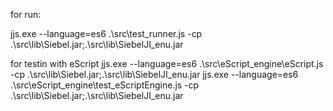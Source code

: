 for run:

jjs.exe --language=es6 .\src\test_runner.js -cp .\src\lib\Siebel.jar;.\src\lib\SiebelJI_enu.jar

for testin with eScript
jjs.exe --language=es6 .\src\eScript_engine\eScript.js -cp .\src\lib\Siebel.jar;.\src\lib\SiebelJI_enu.jar
jjs.exe --language=es6 .\src\eScript_engine\test_eScriptEngine.js -cp .\src\lib\Siebel.jar;.\src\lib\SiebelJI_enu.jar